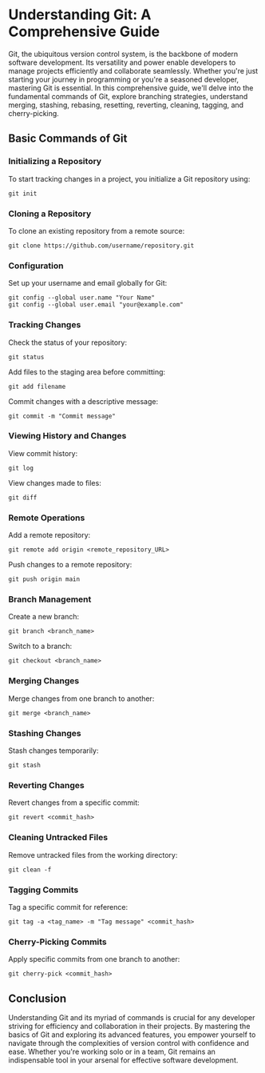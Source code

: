 # Understanding Git: A Comprehensive Guide

Git, the ubiquitous version control system, is the backbone of modern software development. Its versatility and power enable developers to manage projects efficiently and collaborate seamlessly. Whether you're just starting your journey in programming or you're a seasoned developer, mastering Git is essential. In this comprehensive guide, we'll delve into the fundamental commands of Git, explore branching strategies, understand merging, stashing, rebasing, resetting, reverting, cleaning, tagging, and cherry-picking.

## Basic Commands of Git

### Initializing a Repository

To start tracking changes in a project, you initialize a Git repository using:
```
git init
```

### Cloning a Repository

To clone an existing repository from a remote source:

```
git clone https://github.com/username/repository.git
```

### Configuration

Set up your username and email globally for Git:

```
git config --global user.name "Your Name"
git config --global user.email "your@example.com"
```

### Tracking Changes

Check the status of your repository:

```
git status
```

Add files to the staging area before committing:

```
git add filename
```

Commit changes with a descriptive message:

```
git commit -m "Commit message"
```

### Viewing History and Changes

View commit history:

```
git log
```

View changes made to files:

```
git diff
```

### Remote Operations

Add a remote repository:

```
git remote add origin <remote_repository_URL>
```

Push changes to a remote repository:

```
git push origin main
```

### Branch Management

Create a new branch:

```
git branch <branch_name>
```

Switch to a branch:

 ```
git checkout <branch_name>
```

### Merging Changes

Merge changes from one branch to another:

```
git merge <branch_name>
```

### Stashing Changes

Stash changes temporarily:

```
git stash
```
### Reverting Changes

Revert changes from a specific commit:

 ```
git revert <commit_hash>
```
### Cleaning Untracked Files

Remove untracked files from the working directory:

```
git clean -f
```

### Tagging Commits

Tag a specific commit for reference:

```
git tag -a <tag_name> -m "Tag message" <commit_hash>
```

### Cherry-Picking Commits

Apply specific commits from one branch to another:

```
git cherry-pick <commit_hash>
```

## Conclusion

Understanding Git and its myriad of commands is crucial for any developer striving for efficiency and collaboration in their projects. By mastering the basics of Git and exploring its advanced features, you empower yourself to navigate through the complexities of version control with confidence and ease. Whether you're working solo or in a team, Git remains an indispensable tool in your arsenal for effective software development.

